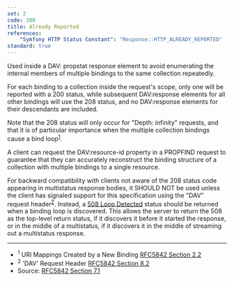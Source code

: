 ```yaml
---
set: 2
code: 208
title: Already Reported
references:
    "Symfony HTTP Status Constant": "Response::HTTP_ALREADY_REPORTED"
standard: true
---
```


Used inside a DAV: propstat response element to avoid enumerating the internal members of multiple bindings to the same collection repeatedly.

For each binding to a collection inside the request's scope, only one will be reported with a 200 status, while subsequent DAV:response elements for all other bindings will use the 208 status, and no DAV:response elements for their descendants are included.

Note that the 208 status will only occur for "Depth: infinity" requests, and that it is of particular importance when the multiple collection bindings cause a bind loop<sup>[1](#ref-1)</sup>.

A client can request the DAV:resource-id property in a PROPFIND request to guarantee that they can accurately reconstruct the binding structure of a collection with multiple bindings to a single resource.

For backward compatibility with clients not aware of the 208 status code appearing in multistatus response bodies, it SHOULD NOT be used unless the client has signaled support for this specification using the "DAV" request header<sup>[2](#ref-2)</sup>. Instead, a [508 Loop Detected](/508) status should be returned when a binding loop is discovered. This allows the server to return the 508 as the top-level return status, if it discovers it before it started the response, or in the middle of a multistatus, if it discovers it in the middle of streaming out a multistatus response.

---

* <span id="ref-1"><sup>1</sup> URI Mappings Created by a New Binding
[RFC5842 Section 2.2][2]</span>
* <span id="ref-2"><sup>2</sup> 'DAV' Request Header
[RFC5842 Section 8.2][3]</span>
* Source: [RFC5842 Section 7.1][1]

[1]: <http://tools.ietf.org/html/rfc5842#section-7.1>
[2]: <http://tools.ietf.org/html/rfc5842#section-2.2>
[3]: <http://tools.ietf.org/html/rfc5842#section-8.2>
